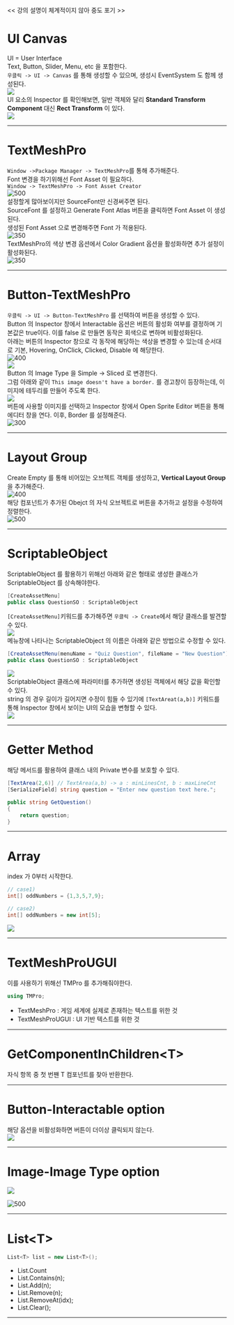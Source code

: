 << 강의 설명이 체계적이지 않아 중도 포기 >>
# UI Canvas
UI = User Interface</br>
Text, Button, Slider, Menu, etc 을 포함한다.</br>
`우클릭 -> UI -> Canvas` 를 통해 생성할 수 있으며, 생성시 EventSystem 도 함께 생성된다.</br>
![](./img/Pasted%20image%2020250523093942.png)</br>
UI 요소의 Inspector 를 확인해보면, 일반 객체와 달리 **Standard Transform Component** 대신 **Rect Transform** 이 있다.</br>
![](./img/Pasted%20image%2020250523103644.png)</br>

---
# TextMeshPro
`Window ->Package Manager -> TextMeshPro`를 통해 추가해준다.</br>
Font 변경을 하기위해선 Font Asset 이 필요하다.</br>
`Window -> TextMeshPro -> Font Asset Creator` </br>
![500](./img/Pasted%20image%2020250523135316.png)</br>
설정할게 많아보이지만 SourceFont만 신경써주면 된다.</br>
SourceFont 를 설정하고 Generate Font Atlas 버튼을 클릭하면 Font Asset 이 생성된다.</br>
생성된 Font Asset 으로 변경해주면 Font 가 적용된다.</br>
![350](./img/Pasted%20image%2020250523140231.png)</br>
TextMeshPro의 색상 변경 옵션에서 Color Gradient 옵션을 활성화하면 추가 설정이 활성화된다.</br>
![350](./img/Pasted%20image%2020250523140709.png)</br>

---
# Button-TextMeshPro
`우클릭 -> UI -> Button-TextMeshPro` 를 선택하여 버튼을 생성할 수 있다.</br>
Button 의 Inspector 창에서 Interactable 옵션은 버튼의 활성화 여부를 결정하며 기본값은 true이다. 이를 false 로 만들면 동작은 회색으로 변하며 비활성화된다.</br>
아래는 버튼의 Inspector 창으로 각 동작에 해당하는 색상을 변경할 수 있는데 순서대로 기본, Hovering, OnClick, Clicked, Disable 에 해당한다.</br>
![400](./img/Pasted%20image%2020250523215652.png)</br>
![](./img/ButtonClick.gif)</br>
Button 의 Image Type 을 Simple -> Sliced 로 변경한다.</br>
그럼 아래와 같이 `This image doesn't have a border.` 를 경고창이 등장하는데, 이미지에 테두리를 만들어 주도록 한다.</br>
![](./img/Pasted%20image%2020250526092905.png)</br>
버튼에 사용할 이미지를 선택하고 Inspector 창에서 Open Sprite Editor 버튼을 통해 에디터 창을 연다. 이후, Border 를 설정해준다.</br>
![300](./img/Pasted%20image%2020250526093153.png)</br>

---
# Layout Group
Create Empty 를 통해 비어있는 오브젝트 객체를 생성하고, **Vertical Layout Group** 을 추가해준다.</br>
![400](./img/Pasted%20image%2020250528162207.png)</br>
해당 컴포넌트가 추가된 Obejct 의 자식 오브젝트로 버튼을 추가하고 설정을 수정하여 정렬한다.</br>
![500](./img/Pasted%20image%2020250528162433.png)</br>

---
# ScriptableObject

ScriptableObject 를 활용하기 위해선 아래와 같은 형태로 생성한 클래스가 ScriptableObject 를 상속해야한다.</br>
```csharp
[CreateAssetMenu]
public class QuestionSO : ScriptableObject
```
`[CreateAssetMenu]`키워드를 추가해주면 `우클릭 -> Create`에서 해당 클래스를 발견할 수 있다.</br>
![](./img/Pasted%20image%2020250528162808.png)</br>
메뉴창에 나타나는 ScriptableObject 의 이름은 아래와 같은 방법으로 수정할 수 있다.</br>
```csharp
[CreateAssetMenu(menuName = "Quiz Question", fileName = "New Question")]
public class QuestionSO : ScriptableObject
```
![](./img/Pasted%20image%2020250528163327.png)</br>
ScriptableObject 클래스에 파라미터를 추가하면 생성된 객체에서 해당 값을 확인할 수 있다.</br>
string 의 경우 길이가 길어지면 수정이 힘들 수 있기에 `[TextAreat(a,b)]` 키워드를 통해 Inspector 창에서 보이는 UI의 모습을 변형할 수 있다.</br>
![](./img/Pasted%20image%2020250528164443.png)</br>

---
# Getter Method
해당 메서드를 활용하여 클래스 내의 Private 변수를 보호할 수 있다.</br>
```csharp
[TextArea(2,6)] // TextArea(a,b) -> a : minLinesCnt, b : maxLineCnt
[SerializeField] string question = "Enter new question text here.";

public string GetQuestion()
{
	return question;
}
```

---
# Array
index 가 0부터 시작한다.</br>
```csharp
// case1)
int[] oddNumbers = {1,3,5,7,9};

// case2)
int[] oddNumbers = new int[5];
```
![](./img/Pasted%20image%2020250528174636.png)

---
# TextMeshProUGUI
이를 사용하기 위해선 TMPro 를 추가해줘야한다.</br>
```csharp
using TMPro;
```
- TextMeshPro : 게임 세계에 실제로 존재하는 텍스트를 위한 것
- TextMeshProUGUI : UI 기반 텍스트를 위한 것

---
# GetComponentInChildren\<T>
자식 항목 중 첫 번짼 T 컴포넌트를 찾아 반환한다.

---
# Button-Interactable option
해당 옵션을 비활성화하면 버튼이 더이상 클릭되지 않는다.</br>
![](./img/Pasted%20image%2020250529102527.png)</br>

---
# Image-Image Type option

![](./img/Pasted%20image%2020250529110013.png)</br>

![500](./img/Pasted%20image%2020250529110454.png)

---
# List\<T>
```csharp
List<T> list = new List<T>();
```
- List.Count
- List.Contains(n);
- List.Add(n);
- List.Remove(n);
- List.RemoveAt(idx);
- List.Clear();

---




